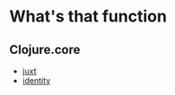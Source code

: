 # What's that function

## Clojure.core
* [juxt](/whats-that-function/clojure.core/juxt)
* [identity](/whats-that-function/clojure.core/identity)
